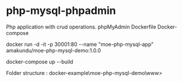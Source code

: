 # php-mysql-phpadmin

Php application with crud operations.
phpMyAdmin
Dockerfile 
Docker-compose

docker run -d -it -p 30001:80 --name "moe-php-mysql-app" amakundu/moe-php-mysql-demo:1.0.0

docker-compose up --build

Folder structure : docker-example\moe-php-mysql-demo\www>
